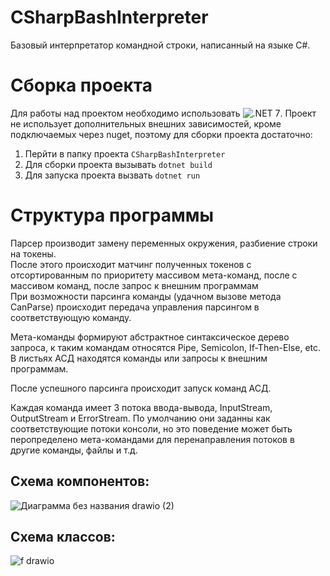 # CSharpBashInterpreter
Базовый интерпретатор командной строки, написанный на языке C#.

# Сборка проекта

Для работы над проектом необходимо использовать ![.NET 7](https://dotnet.microsoft.com/en-us/download/dotnet/7.0).
Проект не использует дополнительных внешних зависимостей, кроме подключаемых через nuget, поэтому для сборки проекта достаточно:
1) Перйти в папку проекта ```CSharpBashInterpreter``` 
2) Для сборки проекта вызывать ```dotnet build```
3) Для запуска проекта вызвать ```dotnet run```

# Структура программы

Парсер производит замену переменных окружения, разбиение строки на токены.  
После этого происходит матчинг полученных токенов с отсортированным по приоритету массивом мета-команд, после с массивом команд, после запрос к внешним программам  
При возможности парсинга команды (удачном вызове метода CanParse) происходит передача управления парсингом в соответствующую команду.  

Мета-команды формируют абстрактное синтаксическое дерево запроса, к таким командам относятся Pipe, Semicolon, If-Then-Else, etc.  
В листьях АСД находятся команды или запросы к внешним программам.  

После успешного парсинга происходит запуск команд АСД.

Каждая команда имеет 3 потока ввода-вывода, InputStream, OutputStream и ErrorStream. По умолчанию они заданны как соответствующие потоки консоли, но это поведение может быть перопределено мета-командами для перенаправления потоков в другие команды, файлы и т.д.  

## Схема компонентов:
![Диаграмма без названия drawio (2)](https://user-images.githubusercontent.com/78642617/227948836-ab6ad271-d908-4e52-b468-3d1b236fd4f7.png)


## Схема классов:
![f drawio](https://user-images.githubusercontent.com/58166593/220185491-d5e84034-e4c6-4e36-9796-44d4b69aa409.png)
